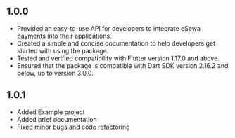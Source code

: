 ## 1.0.0
* Provided an easy-to-use API for developers to integrate eSewa payments into their applications.
* Created a simple and concise documentation to help developers get started with using the package.
* Tested and verified compatibility with Flutter version 1.17.0 and above.
* Ensured that the package is compatible with Dart SDK version 2.16.2 and below, up to version 3.0.0.

## 1.0.1
* Added Example project
* Added brief documentation
* Fixed minor bugs and code refactoring
